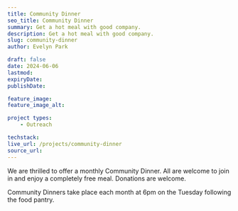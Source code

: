 ```yaml
---
title: Community Dinner
seo_title: Community Dinner
summary: Get a hot meal with good company.
description: Get a hot meal with good company.
slug: community-dinner
author: Evelyn Park

draft: false
date: 2024-06-06
lastmod: 
expiryDate: 
publishDate: 

feature_image:
feature_image_alt:

project types: 
    - Outreach

techstack:
live_url: /projects/community-dinner
source_url:
---
```


We are thrilled to offer a monthly Community Dinner. All are welcome to join in and enjoy a completely free meal. Donations are welcome.

Community Dinners take place each month at 6pm on the Tuesday following the food pantry.